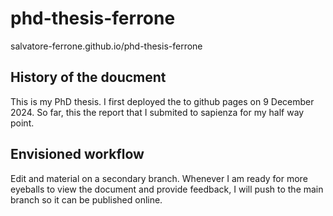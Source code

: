# phd-thesis-ferrone

salvatore-ferrone.github.io/phd-thesis-ferrone

## History of the doucment
This is my PhD thesis. I first deployed the to github pages on 9 December 2024. So far, this the report that I submited to sapienza for my half way point. 

## Envisioned workflow
Edit and material on a secondary branch. Whenever I am ready for more eyeballs to view the document and provide feedback, I will push to the main branch so it can be published online. 